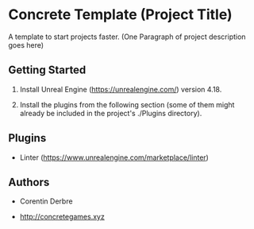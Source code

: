 # Concrete Template (Project Title)



A template to start projects faster. (One Paragraph of project description goes here)



## Getting Started

1. Install Unreal Engine (https://unrealengine.com/) version 4.18.

2. Install the plugins from the following section (some of them might already be included in the project's ./Plugins directory).



## Plugins

- Linter (https://www.unrealengine.com/marketplace/linter) 



## Authors

- Corentin Derbre

- http://concretegames.xyz